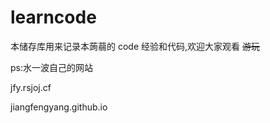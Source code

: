 ﻿# learncode

本储存库用来记录本蒟蒻的 code 经验和代码,欢迎大家观看 ~~游玩~~ 

ps:水一波自己的网站

jfy.rsjoj.cf

jiangfengyang.github.io
